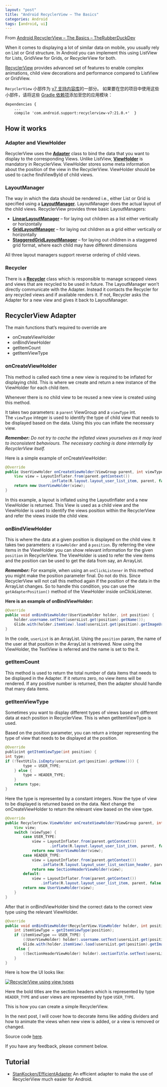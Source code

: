 ```yaml
---
layout: "post"
title: "Android RecyclerView – The Basics"
categories: Android
tags: [android, ui]
---
```


From [Android RecyclerView – The Basics – TheRubberDuckDev](https://therubberduckdev.wordpress.com/2017/10/09/android-recyclerview-the-basics/)

When it comes to displaying a lot of similar data on mobile, you usually rely on List or Grid structure. In Android you can implement this using ListView for Lists, GridView for Grids, or RecyclerView for both.

[RecyclerView](https://developer.android.com/reference/android/support/v7/widget/RecyclerView.html) provides advanced set of features to enable complex animations, child view decorations and performance compared to ListView or GridView.

`RecyclerView` 小部件为 [v7 支持内容库](https://developer.android.com/tools/support-library/features.html#v7)的一部分。 如果要在您的项目中使用这些小部件，请将这些 [Gradle 依赖项](https://developer.android.com/studio/build/index.html#dependencies)添加至您的应用模块：

```
dependencies {  
    ...  
    compile 'com.android.support:recyclerview-v7:21.0.+'  }
```

## How it works

### Adapter and ViewHolder

RecyclerView uses the **[Adapter](https://developer.android.com/reference/android/support/v7/widget/RecyclerView.Adapter.html)** class to bind the data that you want to display to the corresponding Views. Unlike ListView, **[ViewHolder](https://developer.android.com/reference/android/support/v7/widget/RecyclerView.ViewHolder.html)** is mandatory in RecyclerView. ViewHolder stores some meta information about the position of the view in the RecyclerView. ViewHolder should be used to cache findViewById of child views.

### LayoutManager

The way in which the data should be rendered i.e., either List or Grid is specified using a **[LayoutManager](https://developer.android.com/reference/android/support/v7/widget/RecyclerView.LayoutManager.html)**. LayoutManager does the actual layout of the child views. RecyclerView provides three basic LayoutManagers:

* **[LinearLayoutManager](https://developer.android.com/reference/android/support/v7/widget/LinearLayoutManager.html)** – for laying out children as a list either vertically or horizontally
* **[GridLayoutManager](https://developer.android.com/reference/android/support/v7/widget/GridLayoutManager.html)** – for laying out children as a grid either vertically or horizontally
* **[StaggeredGridLayoutManager](https://developer.android.com/reference/android/support/v7/widget/StaggeredGridLayoutManager.html)** – for laying out children in a staggered grid format, where each child may have different dimensions

All three layout managers support reverse ordering of child views.

### Recycler

There is a **[Recycler](https://developer.android.com/reference/android/support/v7/widget/RecyclerView.Recycler.html)** class which is responsible to manage scrapped views and views that are recycled to be used in future. The LayoutManager won’t directly communicate with the Adapter. Instead it contacts the Recycler for any recycled views and if available renders it. If not, Recycler asks the Adapter for a new view and gives it back to LayoutManager.

## RecyclerView Adapter

The main functions that’s required to override are

* onCreateViewHolder
* onBindViewHolder
* getItemCount
* getItemViewType

### **onCreateViewHolder**

This method is called each time a new view is required to be inflated for displaying child. This is where we create and return a new instance of the ViewHolder for each child item.

Whenever there is no child view to be reused a new view is created using this method.

It takes two parameters: a `parent` ViewGroup and a `viewType` int.  
The `viewType` integer is used to identify the type of child view that needs to be displayed based on the data. Using this you can inflate the necessary view.

_**Remember:** Do not try to cache the inflated views yourselves as it may lead to inconsistent behaviours. The necessary caching is done internally by RecyclerView itself._

Here is a simple example of onCreateViewHolder:

```java
@Override  
public UserViewHolder onCreateViewHolder(ViewGroup parent, int viewType) {  
    View view = LayoutInflater.from(parent.getContext())  
                    .inflate(R.layout.layout_user_list_item, parent, false);  
    return new UserViewHolder(view);  
}  
```

In this example, a layout is inflated using the LayoutInflater and a new ViewHolder is returned. This View is used as a child view and the ViewHolder is used to identify the views position within the RecyclerView and refer the views inside the child view.

### onBindViewHolder

This is where the data at a given position is displayed on the child view. It takes two parameters: a `ViewHolder` and a `position`. By referring the view items in the ViewHolder you can show relevant information for the given `position` in RecyclerView. The ViewHolder is used to refer the view items and the position can be used to get the data from say, an ArrayList.

**_Remember:_** For example, when using an `onClickListener` in this method you might make the position parameter final. Do not do this. Since RecyclerView will not call this method again if the position of the data in the ArrayList changes. So to handle this condition, you can use the `getAdapterPosition()` method of the ViewHolder inside onClickListener.

__Here is an example of onBindViewHolder:__

```java
@Override  
public void onBindViewHolder(UserViewHolder holder, int position) {  
    holder.username.setText(usersList.get(position).getName());  
    Glide.with(holder.itemView).load(usersList.get(position).getImageUrl()).into(holder.userAvatar);  
}  
```

In the code, `userList` is an ArrayList. Using the `position` param, the name of the user at that position in the ArrayList is retrieved. Now using the ViewHolder, the TextView is referred and the name is set to the it.

### getItemCount

This method is used to return the total number of data items that needs to be displayed in the Adapter. If it returns zero, no view items will be rendered. If any positive number is returned, then the adapter should handle that many data items.

### getItemViewType

Sometimes you want to display different types of views based on different data at each position in RecyclerView. This is when getItemViewType is used.

Based on the position parameter, you can return a integer representing the type of view that needs to be displayed at the position.

```java
@Override
publicint getItemViewType(int position) {  
int type;  
if (!TextUtils.isEmpty(usersList.get(position).getName())) {  
        type = USER_TYPE;  
    } else {  
        type = HEADER_TYPE;  
    }  
    return type;  
}  

```

Here the type is represented by a constant integers. Now the type of view to be displayed is returned based on the data. Next change the onCreateViewHolder to return the relevant view based on the view type.

```java
@Override  
public RecyclerView.ViewHolder onCreateViewHolder(ViewGroup parent, int viewType) {  
    View view;  
    switch (viewType) {  
        case USER_TYPE:  
            view = LayoutInflater.from(parent.getContext())  
                    .inflate(R.layout.layout_user_list_item, parent, false);  
            return new UserViewHolder(view);  
        case HEADER_TYPE:  
            view = LayoutInflater.from(parent.getContext())  
                .inflate(R.layout.layout_user_list_section_header, parent, false);  
            return new SectionHeaderViewHolder(view);  
        default:  
            view = LayoutInflater.from(parent.getContext())  
                .inflate(R.layout.layout_user_list_item, parent, false);  
        return new UserViewHolder(view);  
    }  
}  

```

After that in onBindViewHolder bind the correct data to the correct view type using the relevant ViewHolder.

```java
@Override  
public void onBindViewHolder(RecyclerView.ViewHolder holder, int position) {  
    int itemViewType = getItemViewType(position);  
    if (itemViewType == USER_TYPE) {
        ((UserViewHolder) holder).username.setText(usersList.get(position).getName());  
        Glide.with(holder.itemView).load(usersList.get(position).getImageUrl()).into(((UserViewHolder) holder).userAvatar);}
     else {  
        ((SectionHeaderViewHolder) holder).sectionTitle.setText(usersList.get(position).getType());  
    }
}  

```

Here is how the UI looks like:

[![RecyclerView using view types](https://therubberduckdev.files.wordpress.com/2017/10/screenshot_20171009-003555.jpg?w=360&h=640 "RecyclerView list using view types")](https://therubberduckdev.files.wordpress.com/2017/10/screenshot_20171009-003555.jpg)

Here the bold titles are the section headers which is represented by type `HEADER_TYPE` and user views are represented by type `USER_TYPE`.

This is how you can create a simple RecyclerView.

In the next post, I will cover how to decorate items like adding dividers and how to animate the views when new view is added, or a view is removed or changed.

Source code [here](https://github.com/sjthn/RecyclerViewDemo).

If you have any feedback, please comment below.

## Tutorial

- [StanKocken/EfficientAdapter](https://github.com/StanKocken/EfficientAdapter) An efficient adapter to make the use of RecyclerView much easier for Android.